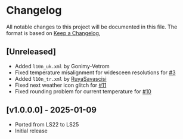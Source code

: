 # Changelog

All notable changes to this project will be documented in this file.
The format is based on [Keep a Changelog](https://keepachangelog.com/en/1.0.0/),

## [Unreleased]
- Added `l10n_uk.xml` by Gonimy-Vetrom
- Fixed temperature misalignment for widesceen resolutions for [#3](https://github.com/Peppie84/FS25_ExtendedGameInfoDisplay/issues/3)
- Added `l10n_tr.xml` by [RuyaSavascisi](https://github.com/RuyaSavascisi)
- Fixed next weather icon glitch for [#11](https://github.com/Peppie84/FS25_ExtendedGameInfoDisplay/issues/11)
- Fixed rounding problem for current temperature for [#10](https://github.com/Peppie84/FS25_ExtendedGameInfoDisplay/issues/10)

## [v1.0.0.0] - 2025-01-09
- Ported from LS22 to LS25
- Initial release
